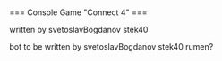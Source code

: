 # 
=== Console Game "Connect 4" ===

written by 
 svetoslavBogdanov
 stek40
 
bot to be written by
 svetoslavBogdanov
 stek40
 rumen?
